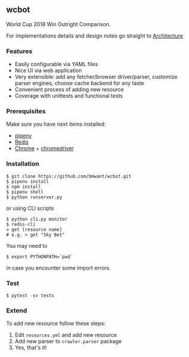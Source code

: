 ## wcbot
World Cup 2018 Win Outright Comparison.

For implementations details and design notes go straight to 
[Architecture](resources/ARCHITECTURE.md)

### Features
* Easily configurable via YAML files
* Nice UI via web application
* Very extensible: add any fetcher/browser driver/parser, customize
parser engines, choose cache backend for any taste
* Convenient process of adding new resource
* Coverage with unittests and functional tests

### Prerequisites
Make sure you have next items installed:
* [pipenv](https://docs.pipenv.org/)
* [Redis](https://redis.io/)
* [Chrome](https://www.google.com/chrome/) + 
[chromedriver](https://chromedriver.storage.googleapis.com/index.html)

### Installation
```
$ git clone https://github.com/bmwant/wcbot.git
$ pipenv install
$ npm install
$ pipenv shell
$ python runserver.py
```
or using CLI scripts
```
$ python cli.py monitor
$ redis-cli
> get [resource name]
# e.g. > get "Sky Bet"
```
You may need to 
```
$ export PYTHONPATH=`pwd`
```
in case you encounter some import errors.

### Test
```
$ pytest -sv tests
```

### Extend
To add new resource follow these steps:
1. Edit `resources.yml` and add new resource
2. Add new parser to `crawler.parser` package
3. Yes, that's it!

